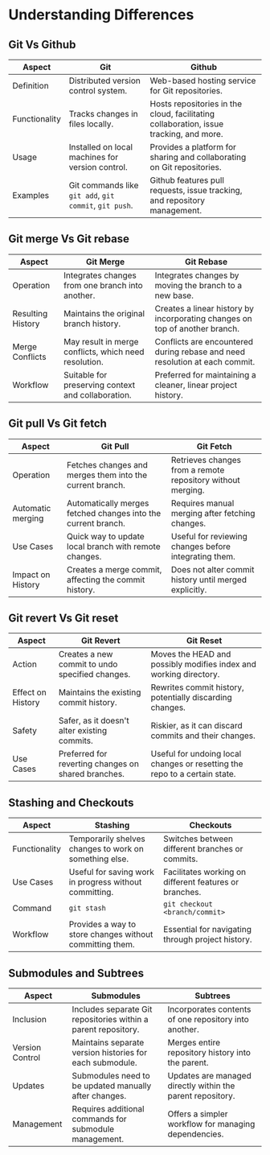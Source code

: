 # Understanding Differences

## Git Vs Github

| Aspect              | Git                                        | Github                                                    |
|---------------------|--------------------------------------------|-----------------------------------------------------------|
| Definition          | Distributed version control system.        | Web-based hosting service for Git repositories.           |
| Functionality      | Tracks changes in files locally.           | Hosts repositories in the cloud, facilitating collaboration, issue tracking, and more.|
| Usage               | Installed on local machines for version control. | Provides a platform for sharing and collaborating on Git repositories. |
| Examples            | Git commands like `git add`, `git commit`, `git push`. | Github features pull requests, issue tracking, and repository management. |


## Git merge Vs Git rebase

| Aspect                  | Git Merge                                               | Git Rebase                                             |
|-------------------------|----------------------------------------------------------|--------------------------------------------------------|
| Operation               | Integrates changes from one branch into another.         | Integrates changes by moving the branch to a new base. |
| Resulting History       | Maintains the original branch history.                  | Creates a linear history by incorporating changes on top of another branch.|
| Merge Conflicts         | May result in merge conflicts, which need resolution.   | Conflicts are encountered during rebase and need resolution at each commit. |
| Workflow                | Suitable for preserving context and collaboration.      | Preferred for maintaining a cleaner, linear project history.|


## Git pull Vs Git fetch

| Aspect                  | Git Pull                                                  | Git Fetch                                                 |
|-------------------------|-----------------------------------------------------------|-----------------------------------------------------------|
| Operation               | Fetches changes and merges them into the current branch. | Retrieves changes from a remote repository without merging.|
| Automatic merging       | Automatically merges fetched changes into the current branch. | Requires manual merging after fetching changes.          |
| Use Cases               | Quick way to update local branch with remote changes.    | Useful for reviewing changes before integrating them.     |
| Impact on History       | Creates a merge commit, affecting the commit history.    | Does not alter commit history until merged explicitly.    |


## Git revert Vs Git reset

| Aspect                  | Git Revert                                               | Git Reset                                               |
|-------------------------|----------------------------------------------------------|---------------------------------------------------------|
| Action                  | Creates a new commit to undo specified changes.          | Moves the HEAD and possibly modifies index and working directory.|
| Effect on History       | Maintains the existing commit history.                   | Rewrites commit history, potentially discarding changes. |
| Safety                  | Safer, as it doesn't alter existing commits.             | Riskier, as it can discard commits and their changes.   |
| Use Cases               | Preferred for reverting changes on shared branches.      | Useful for undoing local changes or resetting the repo to a certain state. |

## Stashing and Checkouts

| Aspect                  | Stashing                                                  | Checkouts                                                |
|-------------------------|-----------------------------------------------------------|-----------------------------------------------------------|
| Functionality           | Temporarily shelves changes to work on something else.    | Switches between different branches or commits.          |
| Use Cases               | Useful for saving work in progress without committing.    | Facilitates working on different features or branches.   |
| Command                 | `git stash`                                              | `git checkout <branch/commit>`                           |
| Workflow                | Provides a way to store changes without committing them. | Essential for navigating through project history.        |

## Submodules and Subtrees

| Aspect                  | Submodules                                                | Subtrees                                                 |
|-------------------------|-----------------------------------------------------------|-----------------------------------------------------------|
| Inclusion               | Includes separate Git repositories within a parent repository. | Incorporates contents of one repository into another.    |
| Version Control         | Maintains separate version histories for each submodule.  | Merges entire repository history into the parent.        |
| Updates                 | Submodules need to be updated manually after changes.     | Updates are managed directly within the parent repository.|
| Management              | Requires additional commands for submodule management.    | Offers a simpler workflow for managing dependencies.     |
